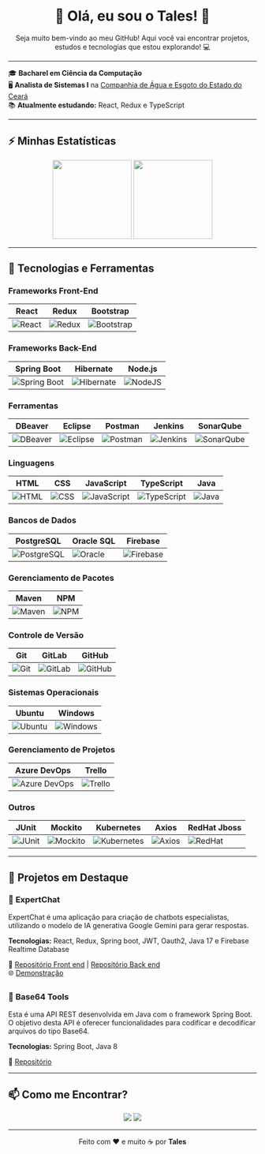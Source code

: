 <h1 align="center">👋 Olá, eu sou o Tales! 🚀</h1>

<p align="center">
Seja muito bem-vindo ao meu GitHub! Aqui você vai encontrar projetos, estudos e tecnologias que estou explorando! 💻
</p>

---

🎓 **Bacharel em Ciência da Computação**<br>
🖥️ **Analista de Sistemas I** na [Companhia de Água e Esgoto do Estado do Ceará](https://www.cagece.com.br/)<br>
📚 **Atualmente estudando:** React, Redux e TypeScript<br>

---

## ⚡ **Minhas Estatísticas**

<div align="center">
  <img height="160em" src="https://github-readme-stats.vercel.app/api?username=TallesCostta&show_icons=true&theme=gotham&count_private=true&hide=prs" />
  <img height="160em" src="https://github-readme-stats.vercel.app/api/top-langs/?username=TallesCostta&layout=compact&theme=gotham" />
</div>

---

## 🚀 **Tecnologias e Ferramentas**

### **Frameworks Front-End**
| React | Redux | Bootstrap|
|-------|-------|-----------|
| ![React](https://cdn.jsdelivr.net/gh/devicons/devicon/icons/react/react-original.svg) | ![Redux](https://cdn.jsdelivr.net/gh/devicons/devicon/icons/redux/redux-original.svg) | ![Bootstrap](https://cdn.jsdelivr.net/gh/devicons/devicon/icons/bootstrap/bootstrap-original.svg) |

### **Frameworks Back-End**
| Spring Boot | Hibernate | Node.js |
|--------|-----------|---------|
| ![Spring Boot](https://cdn.jsdelivr.net/gh/devicons/devicon/icons/spring/spring-original.svg) | ![Hibernate](https://cdn.jsdelivr.net/gh/devicons/devicon/icons/hibernate/hibernate-original.svg) | ![NodeJS](https://cdn.jsdelivr.net/gh/devicons/devicon/icons/nodejs/nodejs-original.svg) |

### **Ferramentas**
| DBeaver | Eclipse | Postman | Jenkins | SonarQube |
|---------|---------|---------|---------|-----------|
| ![DBeaver](https://cdn.jsdelivr.net/gh/devicons/devicon/icons/dbeaver/dbeaver-original.svg) | ![Eclipse](https://cdn.jsdelivr.net/gh/devicons/devicon/icons/eclipse/eclipse-original.svg) | ![Postman](https://cdn.jsdelivr.net/gh/devicons/devicon/icons/postman/postman-original.svg) | ![Jenkins](https://cdn.jsdelivr.net/gh/devicons/devicon/icons/jenkins/jenkins-original.svg) | ![SonarQube](https://cdn.jsdelivr.net/gh/devicons/devicon/icons/sonarqube/sonarqube-original.svg) |

### **Linguagens**
| HTML | CSS | JavaScript | TypeScript | Java |
|------|-----|------------|------------|------|
| ![HTML](https://cdn.jsdelivr.net/gh/devicons/devicon/icons/html5/html5-original.svg) | ![CSS](https://cdn.jsdelivr.net/gh/devicons/devicon/icons/css3/css3-original.svg) | ![JavaScript](https://cdn.jsdelivr.net/gh/devicons/devicon/icons/javascript/javascript-original.svg) | ![TypeScript](https://cdn.jsdelivr.net/gh/devicons/devicon/icons/typescript/typescript-original.svg) | ![Java](https://cdn.jsdelivr.net/gh/devicons/devicon/icons/java/java-original.svg) |

### **Bancos de Dados**
| PostgreSQL | Oracle SQL | Firebase|
|------------|------------|----------|
| ![PostgreSQL](https://cdn.jsdelivr.net/gh/devicons/devicon/icons/postgresql/postgresql-original.svg) | ![Oracle](https://cdn.jsdelivr.net/gh/devicons/devicon/icons/oracle/oracle-original.svg) | ![Firebase](https://cdn.jsdelivr.net/gh/devicons/devicon/icons/firebase/firebase-original.svg) |

### **Gerenciamento de Pacotes**
| Maven | NPM |
|-------|-----|
| ![Maven](https://cdn.jsdelivr.net/gh/devicons/devicon/icons/maven/maven-original.svg) | ![NPM](https://cdn.jsdelivr.net/gh/devicons/devicon/icons/npm/npm-original-wordmark.svg) |

### **Controle de Versão**
| Git | GitLab | GitHub |
|-----|--------|--------|
| ![Git](https://cdn.jsdelivr.net/gh/devicons/devicon/icons/git/git-original.svg) | ![GitLab](https://cdn.jsdelivr.net/gh/devicons/devicon/icons/gitlab/gitlab-original.svg) | ![GitHub](https://cdn.jsdelivr.net/gh/devicons/devicon/icons/github/github-original.svg) |

### **Sistemas Operacionais**
| Ubuntu | Windows |
|--------|---------|
| ![Ubuntu](https://cdn.jsdelivr.net/gh/devicons/devicon/icons/ubuntu/ubuntu-original.svg) | ![Windows](https://cdn.jsdelivr.net/gh/devicons/devicon/icons/windows11/windows11-original.svg) |

### **Gerenciamento de Projetos**
| Azure DevOps | Trello |
|--------------|--------|
| ![Azure DevOps](https://cdn.jsdelivr.net/gh/devicons/devicon/icons/azuredevops/azuredevops-original.svg) | ![Trello](https://cdn.jsdelivr.net/gh/devicons/devicon/icons/trello/trello-original.svg) |

### **Outros**
| JUnit | Mockito | Kubernetes | Axios | RedHat Jboss|
|-------|-------|------------|-------|--------|
| ![JUnit](https://cdn.jsdelivr.net/gh/devicons/devicon/icons/junit/junit-original-wordmark.svg) | ![Mockito](https://a.fsdn.com/allura/s/mockito/icon?923751769974ee61604ff3f7522b8a9c60ef848366b0d20d3d433b7a2feee06c?&w=148) | ![Kubernetes](https://cdn.jsdelivr.net/gh/devicons/devicon/icons/kubernetes/kubernetes-original.svg) | ![Axios](https://cdn.jsdelivr.net/gh/devicons/devicon/icons/axios/axios-plain.svg) | ![RedHat](https://cdn.jsdelivr.net/gh/devicons/devicon/icons/redhat/redhat-original.svg) |

---

## 📁 **Projetos em Destaque**

### 📝 **ExpertChat**
ExpertChat é uma aplicação para criação de chatbots especialistas, utilizando o modelo de IA generativa Google Gemini para gerar respostas. <br>

**Tecnologias:** React, Redux, Spring boot, JWT, Oauth2, Java 17 e Firebase Realtime Database <br>

🔗 [Repositório Front end](https://github.com/TallesCostta/ExpertChat-fe) | [Repositório Back end](https://github.com/TallesCostta/ExpertChat-ms) <br> 
🌐 [Demonstração](https://fancy-chimera-3c950b.netlify.app/)

##

### 📝 **Base64 Tools**
Esta é uma API REST desenvolvida em Java com o framework Spring Boot. O objetivo desta API é oferecer funcionalidades para codificar e decodificar arquivos do tipo Base64.<br>

**Tecnologias:** Spring Boot, Java 8<br>

🔗 [Repositório](https://github.com/TallesCostta/base64Tools)

---

## 📫 **Como me Encontrar?**

<div align="center">
  <a href="mailto:tallescosttapaiva@gmail.com"><img src="https://img.shields.io/badge/Gmail-D14836?style=for-the-badge&logo=gmail&logoColor=white" /></a>
  <a href="https://www.linkedin.com/in/donatti12/"><img src="https://img.shields.io/badge/LinkedIn-0077B5?style=for-the-badge&logo=linkedin&logoColor=white" /></a>
</div>

---

<p align="center">Feito com ❤️ e muito ☕ por <strong>Tales</strong></p>
